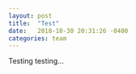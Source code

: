 ```yaml
---
layout: post
title:  "Test"
date:   2018-10-30 20:31:26 -0400
categories: team
---
```

Testing testing...
